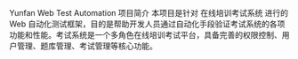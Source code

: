 Yunfan Web Test Automation
项目简介
本项目是针对 在线培训考试系统 进行的 Web 自动化测试框架，目的是帮助开发人员通过自动化手段验证考试系统的各项功能和性能。考试系统是一个多角色在线培训考试平台，具备完善的权限控制、用户管理、题库管理、考试管理等核心功能。
